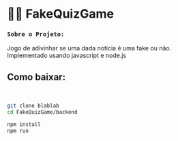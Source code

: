 <h1>🕵️‍♂️ FakeQuizGame</h1>

### `Sobre o Projeto:`
Jogo de adivinhar se uma dada notícia é uma fake ou não.<br>
Implementado usando javascript e node.js

<h2>Como baixar:</h2><br/>

```bash
git clone blablab
cd FakeQuizGame/backend

npm install
npm run
```
